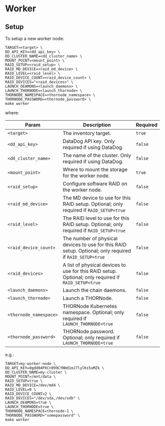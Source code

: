 # Worker

## Setup

To setup a new worker node:

```console
TARGET=<target> \
DD_API_KEY=<dd_api_key> \
DD_CLUSTER_NAME=<dd_cluster_name> \
MOUNT_POINT=<mount_point> \
RAID_SETUP=<raid_setup> \
RAID_MD_DEVICE=<raid_md_device> \
RAID_LEVEL=<raid_level> \
RAID_DEVICE_COUNT=<raid_device_count> \
RAID_DEVICES="<raid_devices>" \
LAUNCH_DEAMONS=<launch_daemons> \
LAUNCH_THORNODE=<launch_thornode> \
THORNODE_NAMESPACE=<thornode_namespace> \
THORNODE_PASSWORD=<thornode_password> \
make worker
```

where:

| Param                  | Description                                                                                             | Required |
|------------------------|---------------------------------------------------------------------------------------------------------|----------|
| `<target>`             | The inventory target.                                                                                   | `true`   |
| `<dd_api_key>`         | DataDog API key. Only required if using DataDog.                                                        | `false`  |
| `<dd_cluster_name>`    | The name of the cluster. Only required if using DataDog.                                                | `false`  |
| `<mount_point>`        | Where to mount the storage for the worker node.                                                         | `true`   |
| `<raid_setup>`         | Configure software RAID on the worker node.                                                             | `false`  |
| `<raid_md_device>`     | The MD device to use for this RAID setup. Optional; only required if `RAID_SETUP=true`                  | `false`  |
| `<raid_level>`         | The RAID level to use for this RAID setup. Optional; only required if `RAID_SETUP=true`                 | `false`  |
| `<raid_device_count>`  | The number of physical devices to use for this RAID setup. Optional; only required if `RAID_SETUP=true` | `false`  |
| `<raid_devices>`       | A list of physical devices to use for this RAID setup. Optional; only required if `RAID_SETUP=true`     | `false`  |
| `<launch_daemons>`     | Launch the chain daemons.                                                                               | `false`  |
| `<launch_thornode>`    | Launch a THORNode.                                                                                      | `false`  |
| `<thornode_namespace>` | THORNode Kubernetes namespace. Optional; only required if `LAUNCH_THORNODE=true`                        | `false`  |
| `<thornode_password>`  | THORNode password. Optional; only required if `LAUNCH_THORNODE=true`                                    | `false`  |

e.g.:

```console
TARGET=my-worker-node \
DD_API_KEY=0gdd04PXCn999CYNHd1mJ7lylKs5uMZk \
DD_CLUSTER_NAME=my-cluster \
MOUNT_POINT=/mnt/data \
RAID_SETUP=true \
RAID_MD_DEVICE=/dev/md4 \
RAID_LEVEL=0 \
RAID_DEVICE_COUNT=2 \
RAID_DEVICES="/dev/sda,/dev/sdb" \
LAUNCH_DEAMONS=true \
LAUNCH_THORNODE=true \
THORNODE_NAMESPACE=thornode-1 \
THORNODE_PASSWORD="somepassword" \
make worker
```

